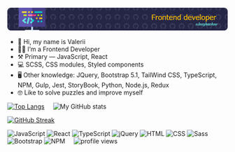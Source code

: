 ![Header](./header.png)

- 👋 Hi, my name is Valerii
- 👨‍💻 I’m a Frontend Developer
- ⚒ Primary — JavaScript, React
- 💻 SCSS, CSS modules, Styled components
- 🖥 Other knowledge: JQuery, Bootstrap 5.1, TailWind CSS, TypeScript, NPM, Gulp, Jest, StoryBook, Python, Node.js, Redux
- 🤓 Like to solve puzzles and improve myself

[![Top Langs](https://github-readme-stats.vercel.app/api/top-langs/?username=valerii-frontend&hide_progress=false&layout=compact&theme=shades-of-purple&card_width=373&border_radius=0&hide_border=true)](https://github.com/anuraghazra/github-readme-stats)&nbsp;&nbsp;&nbsp;&nbsp; ![My GitHub stats](https://github-readme-stats.vercel.app/api?username=valerii-frontend&show_icons=true&theme=shades-of-purple&custom_title=My%20commits%20stats&line_height=20&&card_width=405&border_radius=0&hide_border=true)

[![GitHub Streak](http://github-readme-streak-stats.herokuapp.com?user=valerii-frontend&theme=shades-of-purple&card_width=500&background=90%2C2D2B55%2C643783&card_width=832&border_radius=0&hide_border=true)](https://git.io/streak-stats)



![JavaScript](https://img.shields.io/badge/-JavaScript-333?logo=javascript&logoColor=yellow&style=flat-square)
![React](https://img.shields.io/badge/-React-61DAFB?logo=react&logoColor=black&style=flat-square)
![TypeScript](https://img.shields.io/badge/-TypeScript-007ACC?logo=typescript&logoColor=white&style=flat-square)
![jQuery](https://img.shields.io/badge/-jQuery-0769AD?logo=jquery&logoColor=white&style=flat-square)
![HTML](https://img.shields.io/badge/-HTML-E34F26?logo=html5&logoColor=white&style=flat-square)
![CSS](https://img.shields.io/badge/-CSS-1572B6?logo=css3&logoColor=white&style=flat-square)
![Sass](https://img.shields.io/badge/-Sass-CC6699?logo=sass&logoColor=white&style=flat-square)
![Bootstrap](https://img.shields.io/badge/-Bootstrap-563D7C?logo=bootstrap&logoColor=white&style=flat-square)
![NPM](https://img.shields.io/badge/-NPM-CB3837?logo=npm&logoColor=white&style=flat-square)&nbsp;&nbsp;&nbsp;&nbsp; ![profile views](https://komarev.com/ghpvc/?username=valerii-frontend&color=643783&style=flat-square)


